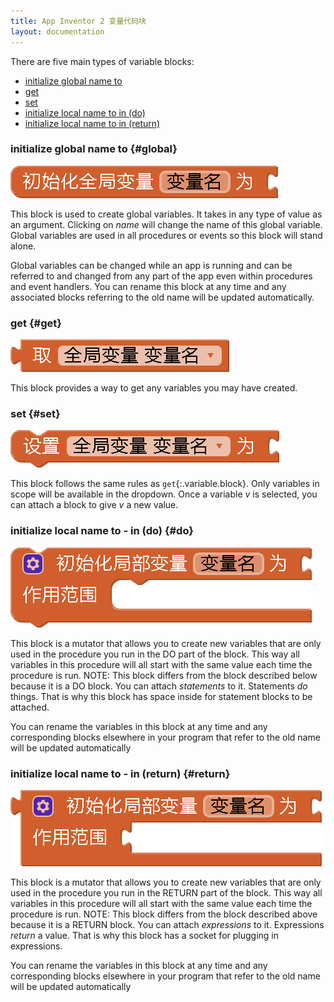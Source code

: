 ```yaml
---
title: App Inventor 2 变量代码块
layout: documentation
---
```


There are five main types of variable blocks:

* [initialize global name to](#global)
* [get](#get)
* [set](#set)
* [initialize local name to in (do)](#do)
* [initialize local name to in (return)](#return)

### initialize global name to   {#global}

![](images/variables/initializeglobal.png)

This block is used to create global variables. It takes in any type of value as an argument. Clicking on *name* will change the name of this global variable. Global variables are used in all procedures or events so this block will stand alone.

Global variables can be changed while an app is running and can be referred to and changed from any part of the app even within procedures and event handlers. You can rename this block at any time and any associated blocks referring to the old name will be updated automatically.

### get   {#get}

![](images/variables/get.png)

This block provides a way to get any variables you may have created.

### set   {#set}

![](images/variables/set.png)

This block follows the same rules as `get`{:.variable.block}. Only variables in scope will be available in the dropdown. Once a variable *v* is selected, you can attach a block to give *v* a new value.

### initialize local name to - in (do)   {#do}

![](images/variables/initializelocaldo.png)

This block is a mutator that allows you to create new variables that are only used in the procedure you run in the DO part of the block. This way all variables in this procedure will all start with the same value each time the procedure is run. NOTE: This block differs from the block described below because it is a DO block. You can attach *statements* to it. Statements *do* things. That is why this block has space inside for statement blocks to be attached.

You can rename the variables in this block at any time and any corresponding blocks elsewhere in your program that refer to the old name will be updated automatically

### initialize local name to - in (return)   {#return}

![](images/variables/initializelocalreturn.png)

This block is a mutator that allows you to create new variables that are only used in the procedure you run in the RETURN part of the block. This way all variables in this procedure will all start with the same value each time the procedure is run. NOTE: This block differs from the block described above because it is a RETURN block. You can attach *expressions* to it. Expressions *return* a value. That is why this block has a socket for plugging in expressions.

You can rename the variables in this block at any time and any corresponding blocks elsewhere in your program that refer to the old name will be updated automatically
